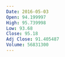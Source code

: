 ```yaml
---
Date: 2016-05-03
Open: 94.199997
High: 95.739998
Low: 93.68
Close: 95.18
Adj Close: 91.405487
Volume: 56831300
---
```

